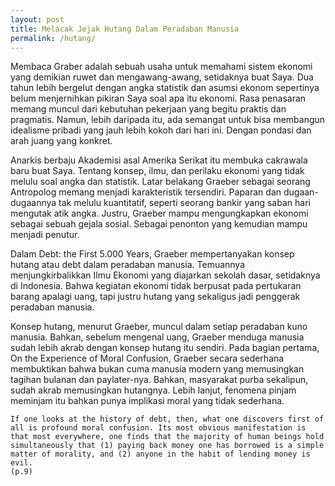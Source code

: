```yaml
---
layout: post
title: Melacak Jejak Hutang Dalam Peradaban Manusia
permalink: /hutang/
---
```


Membaca Graber adalah sebuah usaha untuk memahami sistem ekonomi yang demikian ruwet dan mengawang-awang, setidaknya buat Saya. Dua tahun lebih bergelut dengan angka statistik dan asumsi ekonom sepertinya belum menjernihkan pikiran Saya soal apa itu ekonomi. Rasa penasaran memang muncul dari kebutuhan pekerjaan yang begitu praktis dan pragmatis. Namun, lebih daripada itu, ada semangat untuk bisa membangun idealisme pribadi yang jauh lebih kokoh dari hari ini. Dengan pondasi dan arah juang yang konkret.

Anarkis berbaju Akademisi asal Amerika Serikat itu membuka cakrawala baru buat Saya. Tentang konsep, ilmu, dan perilaku ekonomi yang tidak melulu soal angka dan statistik. Latar belakang Graeber sebagai seorang Antropolog memang menjadi karakteristik tersendiri. Paparan dan dugaan-dugaannya tak melulu kuantitatif, seperti seorang bankir yang saban hari mengutak atik angka. Justru, Graeber mampu mengungkapkan ekonomi sebagai sebuah gejala sosial. Sebagai penonton yang kemudian mampu menjadi penutur.

Dalam Debt: the First 5.000 Years, Graeber mempertanyakan konsep hutang atau debt dalam peradaban manusia. Temuannya menjungkirbalikkan Ilmu Ekonomi yang diajarkan sekolah dasar, setidaknya di Indonesia. Bahwa kegiatan ekonomi tidak berpusat pada pertukaran barang apalagi uang, tapi justru hutang yang sekaligus jadi penggerak peradaban manusia.

Konsep hutang, menurut Graeber, muncul dalam setiap peradaban kuno manusia. Bahkan, sebelum mengenal uang, Graeber menduga manusia sudah lebih akrab dengan konsep hutang itu sendiri. Pada bagian pertama, On the Experience of Moral Confusion, Graeber secara sederhana membuktikan bahwa bukan cuma manusia modern yang memusingkan tagihan bulanan dan paylater-nya. Bahkan, masyarakat purba sekalipun, sudah akrab memusingkan hutangnya. Lebih lanjut, fenomena pinjam meminjam itu bahkan punya implikasi moral yang tidak sederhana.

	If one looks at the history of debt, then, what one discovers first of all is profound moral confusion. Its most obvious manifestation is that most everywhere, one finds that the majority of human beings hold simultaneously that (1) paying back money one has borrowed is a simple matter of morality, and (2) anyone in the habit of lending money is evil.
	(p.9)



